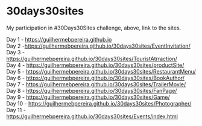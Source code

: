 # 30days30sites
My participation in #30Days30Sites challenge, above, link to the sites.

Day 1 - https://guilhermebpereira.github.io <br>
Day 2 -https://guilhermebpereira.github.io/30days30sites/EventInvitation/ <br>
Day 3 - https://guilhermebpereira.github.io/30days30sites/TouristAtrraction/ <br>
Day 4 - https://guilhermebpereira.github.io/30days30sites/productSite/ <br>
Day 5 - https://guilhermebpereira.github.io/30days30sites/RestaurantMenu/ <br>
Day 6 - https://guilhermebpereira.github.io/30days30sites/BookAuthor/ <br>
Day 7 - https://guilhermebpereira.github.io/30days30sites/TrailerMovie/ <br>
Day 8 - https://guilhermebpereira.github.io/30days30sites/FanPage/ <br>
Day 9 - https://guilhermebpereira.github.io/30days30sites/Game/ <br>
Day 10 - https://guilhermebpereira.github.io/30days30sites/Photographer/ <br>
Day 11 - https://guilhermebpereira.github.io/30days30sites/Events/index.html <br>


